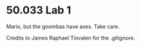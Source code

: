 # 50.033 Lab 1

Mario, but the goombas have axes. Take care.

Credits to James Raphael Tiovalen for the .gitignore.